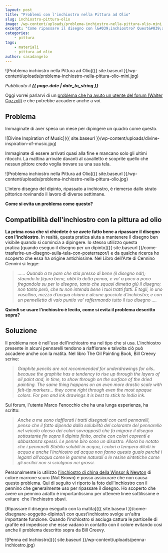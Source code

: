 ```yaml
---
layout: post
title: "Problemi con l'inchiostro nella Pittura ad Olio"
slug: inchiostro-pittura-olio
image: /wp-content/uploads/problema-inchiostro-nella-pittura-olio-mini.jpg
excerpt: "Come ripassare il disegno con l&#039;inchiostro? Quest&#039;articolo ti spiega come usare l&#039;inchiostro per ripassare i tuoi disegni quando realizzi dipinti ad olio."
categories:
    - pittura
tags:
    - materiali
    - pittura ad olio
author: sasadangelo
---
```


![Problema inchiostro nella Pittura ad Olio]({{ site.baseurl }}/wp-content/uploads/problema-inchiostro-nella-pittura-olio-mini.jpg)

_Pubblicato il **{{ page.date | date_to_string }}**_

Oggi vorrei parlarvi di un [problema che ha avuto un utente del forum (Walter Cozzoli)](http://forum.disegnoepittura.it/viewtopic.php?f=4&t=1743) e che potrebbe accadere anche a voi.

## Problema

Immaginate di aver speso un mese per dipingere un quadro come questo.

![Divine Inspiration of Music]({{ site.baseurl }}/wp-content/uploads/divine-inspiration-of-music.jpg)

Immaginate di essere arrivati quasi alla fine e mancano solo gli ultimi ritocchi. La mattina arrivate davanti al cavalletto e scoprite quello che nessun pittore credo voglia trovare su una sua tela.

![Problema inchiostro nella Pittura ad Olio]({{ site.baseurl }}/wp-content/uploads/problema-inchiostro-nella-pittura-olio.jpg)

L'intero disegno del dipinto, ripassato a inchiostro, è riemerso dallo strato pittorico rovinando il lavoro di diverse settimane.

**Come si evita un problema come questo?**

## Compatibilità dell'inchiostro con la pittura ad olio

**La prima cosa che vi chiedete è se avete fatto bene a ripassare il disegno con l'inchiostro**. In realtà, questa pratica aiuta a mantenere il disegno ben visibile quando si comincia a dipingere. Io stesso utilizzo questa pratica [quando eseguo il disegno per un dipinto]({{ site.baseurl }}/come-trasferire-un-disegno-sulla-tela-con-posterrazor/) e da qualche ricerca ho scoperto che essa ha origine antichissime. Nel Libro dell'Arte di Cennino Cennini si legge:

> _...... Quando a te pare che stia presso di bene (il disegno ndr); staendo la figura bene, abbi la detta penna, e va’ a poco a poco fregandola su per lo disegno, tanto che squasi dimetta giù il disegno; non tanto però, che tu non intenda bene i tuoi tratti fatti. E togli, in uno vasellino, mezzo d’acqua chiara e alcune gocciole d’inchiostro; e con un pennelletto di vaio puntìo va’ raffermando tutto il tuo disegno ...._

**Quindi se usare l'inchiostro è lecito, come si evita il problema descritto sopra?**

## Soluzione

Il problema non è nell'uso dell'inchiostro ma nel tipo che si usa. L'inchiostro presente in alcuni pennarelli tendono a riaffiorare e talvolta ciò può accadere anche con la matita. Nel libro The Oil Painting Book, Bill Creevy scrive:

> _Graphite pencils are not recommended for underdrawings for oils.. because the graphite has a tendency to rise up through the layers of oil paint and, in time, to show through on the surface of the dried painting. The same thing happens on an even more drastic scale with felt-tip markers... they come right through even the most opaque colors. For pen and ink drawings it is best to stick to India ink._

Sul forum, l'utente Marco Fenocchio che ha una lunga esperienza, ha scritto:

> _Anche a me sono riaffiorati i tratti disegnati con certi pennarelli, penso che il fatto dipenda dalla solubilità del colorante del pennarello nel veicolo oleoso dei colori sovrapposti che fa migrare il disegno sottostante fin sopra il dipinto finito, anche con colori coprenti e abbastanza spessi. Le penne biro sono un disastro. Allora ho notato che i pennarelli Stabilo solubili in acqua, i colori a tempera diluiti in acqua e anche l'inchiostro ad acqua non fanno questo guaio perché i leganti all'acqua come le gomme naturali o le resine sintetiche come gli acrilici non si sciolgono nei grassi._ 

Personalmente io utilizzo [l'inchiostro di china della Winsor & Newton](https://www.winsornewton.com/products/inks/drawing-inks/) di colore marrone scuro (Nut Brown) e posso assicurare che non causa questo problema. Qui di seguito vi riporto la foto dell'inchiostro con il pennino che generalmente uso per ripassare il disegno. Ho scoperto che avere un pennino adatto è importantissimo per ottenere linee sottilissime e evitare  che l'inchiostro sbavi.

[Ripassare il disegno eseguito con la matita]({{ site.baseurl }}/come-disegnare-soggetto-dipinto/) con quest'inchiostro svolge un'altra importante funzione. Quando l'inchiostro si asciuga cattura le particelle di grafite ed impedisce che esse vadano in contatto con il colore evitando così anche il problema descritto sopra da Bill Creevy.

![Penna ed Inchiostro]({{ site.baseurl }}/wp-content/uploads/penna-inchiostro.jpg)
